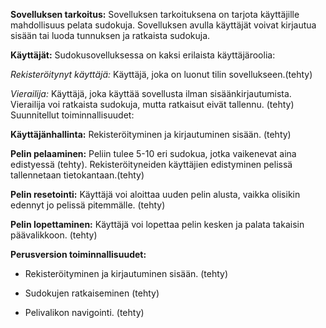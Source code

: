 **Sovelluksen tarkoitus:**
Sovelluksen tarkoituksena on tarjota käyttäjille mahdollisuus pelata sudokuja. Sovelluksen avulla käyttäjät voivat kirjautua sisään tai luoda tunnuksen ja ratkaista sudokuja.

**Käyttäjät:**
Sudokusovelluksessa on kaksi erilaista käyttäjäroolia:

*Rekisteröitynyt käyttäjä:* 
Käyttäjä, joka on luonut tilin sovellukseen.(tehty)

*Vierailija:* Käyttäjä, joka käyttää sovellusta ilman sisäänkirjautumista. Vierailija voi ratkaista sudokuja, mutta ratkaisut eivät tallennu. (tehty)
Suunnitellut toiminnallisuudet:

**Käyttäjänhallinta:**
Rekisteröityminen ja kirjautuminen sisään. (tehty)

**Pelin pelaaminen:**
Peliin tulee 5-10 eri sudokua, jotka vaikenevat aina edistyessä (tehty). Rekisteröityneiden käyttäjien edistyminen pelissä tallennetaan tietokantaan.(tehty)

**Pelin resetointi:**
Käyttäjä voi aloittaa uuden pelin alusta, vaikka olisikin edennyt jo pelissä pitemmälle. (tehty)

**Pelin lopettaminen:**
Käyttäjä voi lopettaa pelin kesken ja palata takaisin päävalikkoon. (tehty)

**Perusversion toiminnallisuudet:**

- Rekisteröityminen ja kirjautuminen sisään. (tehty)

- Sudokujen ratkaiseminen (tehty)

- Pelivalikon navigointi. (tehty)

